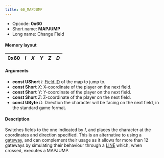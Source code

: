 ```yaml
---
title: 60_MAPJUMP
---
```


-   Opcode: **0x60**
-   Short name: **MAPJUMP**
-   Long name: Change Field

#### Memory layout

| 0x60 | *I* | *X* | *Y* | *Z* | *D* |
|------|-----|-----|-----|-----|-----|

#### Arguments

-   **const UShort** *I*: [Field ID](../../Field_List.md) of the map to jump to.
-   **const Short** *X*: X-coordinate of the player on the next field.
-   **const Short** *Y*: Y-coordinate of the player on the next field.
-   **const Short** *Z*: Z-coordinate of the player on the next field.
-   **const UByte** *D*: Direction the character will be facing on the next field, in the standard game format.

#### Description

Switches fields to the one indicated by *I*, and places the character at the coordinates and direction specified. This is an alternative to using a [gateway](../../3D_Related.md), and can complement their usage as it allows for more than 12 gateways by simulating their behaviour through a [LINE](D0_LINE.md) which, when crossed, executes a MAPJUMP.
